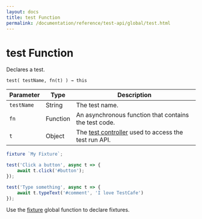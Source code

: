 ```yaml
---
layout: docs
title: test Function
permalink: /documentation/reference/test-api/global/test.html
---
```

# test Function

Declares a test.

```text
test( testName, fn(t) ) → this
```

Parameter  | Type     | Description
---------- | -------- | --------------------------------------------------------------------
`testName` | String   | The test name.
`fn`       | Function | An asynchronous function that contains the test code.
`t`        | Object   | The [test controller](../testcontroller/README.md) used to access the test run API.

```js
fixture `My Fixture`;

test('Click a button', async t => {
    await t.click('#button');
});

test('Type something', async t => {
    await t.typeText('#comment', 'I love TestCafe')
});
```

Use the [fixture](fixture.md) global function to declare fixtures.
